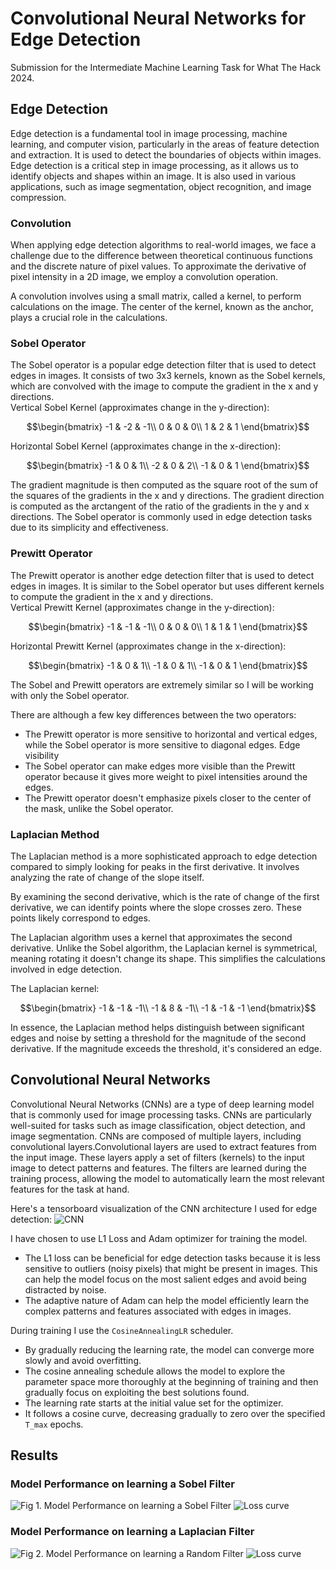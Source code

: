 # Convolutional Neural Networks for Edge Detection
Submission for the Intermediate Machine Learning Task for What The Hack 2024.

## Edge Detection
Edge detection is a fundamental tool in image processing, machine learning, and computer vision, particularly in the areas of feature detection and extraction. It is used to detect the boundaries of objects within images. Edge detection is a critical step in image processing, as it allows us to identify objects and shapes within an image. It is also used in various applications, such as image segmentation, object recognition, and image compression.

### Convolution
When applying edge detection algorithms to real-world images, we face a challenge due to the difference between theoretical continuous functions and the discrete nature of pixel values. To approximate the derivative of pixel intensity in a 2D image, we employ a convolution operation.

A convolution involves using a small matrix, called a kernel, to perform calculations on the image. The center of the kernel, known as the anchor, plays a crucial role in the calculations. 

### Sobel Operator
The Sobel operator is a popular edge detection filter that is used to detect edges in images. It consists of two 3x3 kernels, known as the Sobel kernels, which are convolved with the image to compute the gradient in the x and y directions.\
Vertical Sobel Kernel (approximates change in the y-direction):
```math
\begin{bmatrix}
-1 & -2 & -1\\
0 & 0 & 0\\
1 & 2 & 1
\end{bmatrix}
```
Horizontal Sobel Kernel (approximates change in the x-direction):
```math
\begin{bmatrix}
-1 & 0 & 1\\
-2 & 0 & 2\\
-1 & 0 & 1
\end{bmatrix}
```
The gradient magnitude is then computed as the square root of the sum of the squares of the gradients in the x and y directions. The gradient direction is computed as the arctangent of the ratio of the gradients in the y and x directions. The Sobel operator is commonly used in edge detection tasks due to its simplicity and effectiveness.

### Prewitt Operator
The Prewitt operator is another edge detection filter that is used to detect edges in images. It is similar to the Sobel operator but uses different kernels to compute the gradient in the x and y directions.\
Vertical Prewitt Kernel (approximates change in the y-direction):
```math
\begin{bmatrix}
-1 & -1 & -1\\
0 & 0 & 0\\
1 & 1 & 1
\end{bmatrix}
```
Horizontal Prewitt Kernel (approximates change in the x-direction):
```math
\begin{bmatrix}
-1 & 0 & 1\\
-1 & 0 & 1\\
-1 & 0 & 1
\end{bmatrix}
```

The Sobel and Prewitt operators are extremely similar so I will be working with only the Sobel operator. 

There are although a few key differences between the two operators:
- The Prewitt operator is more sensitive to horizontal and vertical edges, while the Sobel operator is more sensitive to diagonal edges. 
Edge visibility
- The Sobel operator can make edges more visible than the Prewitt operator because it gives more weight to pixel intensities around the edges. 
- The Prewitt operator doesn't emphasize pixels closer to the center of the mask, unlike the Sobel operator. 
### Laplacian Method

The Laplacian method is a more sophisticated approach to edge detection compared to simply looking for peaks in the first derivative. It involves analyzing the rate of change of the slope itself.

By examining the second derivative, which is the rate of change of the first derivative, we can identify points where the slope crosses zero. These points likely correspond to edges.

The Laplacian algorithm uses a kernel that approximates the second derivative. Unlike the Sobel algorithm, the Laplacian kernel is symmetrical, meaning rotating it doesn't change its shape. This simplifies the calculations involved in edge detection.

The Laplacian kernel: 
```math
\begin{bmatrix}
-1 & -1 & -1\\
-1 & 8 & -1\\
-1 & -1 & -1
\end{bmatrix}
```

In essence, the Laplacian method helps distinguish between significant edges and noise by setting a threshold for the magnitude of the second derivative. If the magnitude exceeds the threshold, it's considered an edge.

## Convolutional Neural Networks
Convolutional Neural Networks (CNNs) are a type of deep learning model that is commonly used for image processing tasks. CNNs are particularly well-suited for tasks such as image classification, object detection, and image segmentation. CNNs are composed of multiple layers, including convolutional layers.Convolutional layers are used to extract features from the input image. These layers apply a set of filters (kernels) to the input image to detect patterns and features. The filters are learned during the training process, allowing the model to automatically learn the most relevant features for the task at hand.

Here's a tensorboard visualization of the CNN architecture I used for edge detection:
![CNN](TensorBoard.png)


I have chosen to use L1 Loss and Adam optimizer for training the model.
- The L1 loss can be beneficial for edge detection tasks because it is less sensitive to outliers (noisy pixels) that might be present in images. This can help the model focus on the most salient edges and avoid being distracted by noise.
- The adaptive nature of Adam can help the model efficiently learn the complex patterns and features associated with edges in images.

During training I use the `CosineAnnealingLR` scheduler.
- By gradually reducing the learning rate, the model can converge more slowly and avoid overfitting.
- The cosine annealing schedule allows the model to explore the parameter space more thoroughly at the beginning of training and then gradually focus on exploiting the best solutions found.
- The learning rate starts at the initial value set for the optimizer.
- It follows a cosine curve, decreasing gradually to zero over the specified `T_max` epochs.

## Results
### Model Performance on learning a Sobel Filter 
![Fig 1. Model Performance on learning a Sobel Filter](sobel_predictions.png) 
![Loss curve](sobel_loss_visualization.png)

### Model Performance on learning a Laplacian Filter
![Fig 2. Model Performance on learning a Random Filter ](laplacian_predictions.png)
![Loss curve](laplacian_loss_visualization.png)
